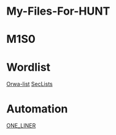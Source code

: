 # My-Files-For-HUNT
<h1>M1S0</h1>

<h1>Wordlist</h1>
<a href="https://github.com/orwagodfather">Orwa-list</a>
<a href="https://github.com/danielmiessler/SecLists">SecLists</a>

<h1>Automation</h1>
<a href="https://github.com/dwisiswant0/awesome-oneliner-bugbounty/tree/master#cve-2022-0378">ONE_LINER</a>
